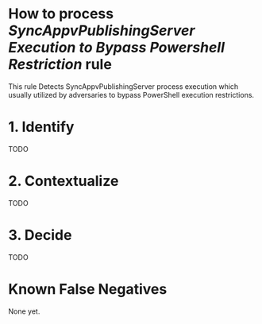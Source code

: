 # How to process *SyncAppvPublishingServer Execution to Bypass Powershell Restriction* rule
This rule Detects SyncAppvPublishingServer process execution which usually utilized by adversaries to bypass PowerShell execution restrictions.

# 1. Identify
TODO

# 2. Contextualize
TODO

# 3. Decide
TODO

# Known False Negatives
None yet.
